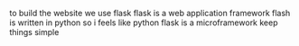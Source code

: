 to build the website we use flask 
flask is a web application framework 
flash is written in python so i feels like python 
flask is a microframework 
keep things simple 
